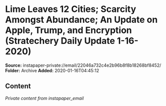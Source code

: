 # Lime Leaves 12 Cities; Scarcity Amongst Abundance; An Update on Apple, Trump, and Encryption (Stratechery Daily Update 1-16-2020)

**Source:** instapaper-private://email/22046a732c4e2b96b8f8b18268bf8452/
**Folder:** Archive
**Added:** 2020-01-16T04:45:12




## Content
*Private content from instapaper_email*
